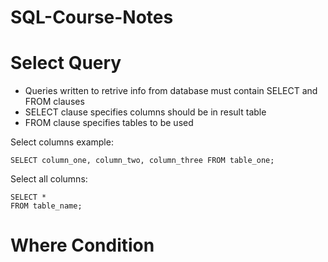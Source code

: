 # SQL-Course-Notes

# Select Query

* Queries written to retrive info from database must contain SELECT and FROM clauses
* SELECT clause specifies columns should be in result table
* FROM clause specifies tables to be used

Select columns example:

```
SELECT column_one, column_two, column_three FROM table_one;
```

Select all columns:

```
SELECT *
FROM table_name;
```


# Where Condition

